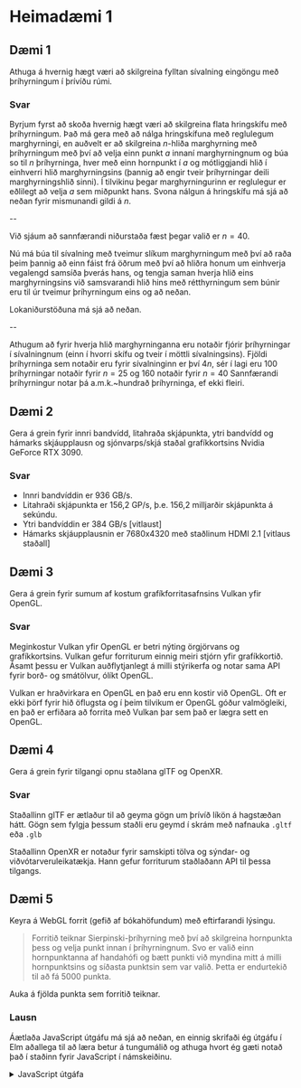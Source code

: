 <script type="text/javascript" charset="utf-8" 
src="https://cdn.mathjax.org/mathjax/latest/MathJax.js?config=TeX-AMS-MML_HTMLorMML">
</script>
<script type="text/x-mathjax-config">
  MathJax.Hub.Config({tex2jax: {inlineMath: [['$','$'], ['\\(','\\)']]}});
</script>
<link rel="stylesheet" type="text/css" href="https://tikzjax.com/v1/fonts.css">
<script src="https://tikzjax.com/v1/tikzjax.js"></script>

# Heimadæmi 1

## Dæmi 1

Athuga á hvernig hægt væri að skilgreina fylltan sívalning eingöngu
með þríhyrningum í þrívíðu rúmi.

### Svar

Byrjum fyrst að skoða hvernig hægt væri að skilgreina flata hringskífu
með þríhyrningum. Það má gera með að nálga hringskífuna með reglulegum 
marghyrningi, en auðvelt er að skilgreina $n$-hliða marghyrning með
þríhyrningum með því að velja einn punkt $a$ innaní marghyrningnum og 
búa so til $n$ þríhyrninga, hver með einn hornpunkt í $a$ og mótliggjandi
hlið í einhverri hlið marghyrningsins (þannig að engir tveir þríhyrningar
deili marghyrningshlið sinni).
Í tilvikinu þegar marghyrningurinn er reglulegur er eðlilegt að
velja $a$ sem miðpunkt hans. Svona nálgun á hringskífu má sjá að neðan
fyrir mismunandi gildi á $n$.

--

Við sjáum að sannfærandi niðurstaða fæst þegar valið er $n=40$.

Nú má búa til sívalning með tveimur slíkum marghyrningum með því
að raða þeim þannig að einn fáist frá öðrum með því að hliðra honum
um einhverja vegalengd samsíða þverás hans, og tengja saman hverja hlið
eins marghyrningsins við samsvarandi hlið hins með rétthyrningum
sem búnir eru til úr tveimur þríhyrningum eins og að neðan.

<script type="text/tikz">
  \begin{tikzpicture}
    \draw (-5, 2) -- (5, 2) -- (5, -2) -- (-5, -2);
    \draw (-5, 2) -- (-5, -2) -- (5, 2);
  \end{tikzpicture}
</script>

Lokaniðurstöðuna má sjá að neðan.

--

Athugum að fyrir hverja hlið marghyrninganna eru notaðir
fjórir þríhyrningar í sívalningnum (einn í hvorri skífu
og tveir í möttli sívalningsins).
Fjöldi þríhyrninga sem notaðir eru fyrir sívalninginn er því $4n$,
sér í lagi eru $100$ þríhyrningar notaðir fyrir $n=25$
og $160$ notaðir fyrir $n=40$
Sannfærandi þríhyrningur notar þá a.m.k.~hundrað þríhyrninga, ef ekki fleiri.


## Dæmi 2

Gera á grein fyrir innri bandvídd, litahraða skjápunkta, ytri bandvídd
og hámarks skjáupplausn og sjónvarps/skjá staðal grafíkkortsins Nvidia
GeForce RTX 3090.

### Svar

- Innri bandvíddin er 936 GB/s.
- Litahraði skjápunkta er 156,2 GP/s, þ.e. 156,2 milljarðir skjápunkta á sekúndu.
- Ytri bandvíddin er 384 GB/s [vitlaust]
- Hámarks skjáupplausnin er 7680x4320 með staðlinum HDMI 2.1 [vitlaus staðall]


## Dæmi 3

Gera á grein fyrir sumum af kostum grafíkforritasafnsins Vulkan yfir OpenGL.

### Svar

Meginkostur Vulkan yfir OpenGL er betri nýting örgjörvans og grafíkkortsins.
Vulkan gefur forriturum einnig meiri stjórn yfir grafíkkortið.
Ásamt þessu er Vulkan auðflytjanlegt á milli stýrikerfa og notar
sama API fyrir borð- og smátölvur, ólíkt OpenGL.

Vulkan er hraðvirkara en OpenGL en það eru enn kostir við OpenGL.
Oft er ekki þörf fyrir hið öflugsta og í þeim tilvikum er OpenGL
góður valmögleiki, en það er erfiðara að forrita með Vulkan þar sem
það er lægra sett en OpenGL.


## Dæmi 4

Gera á grein fyrir tilgangi opnu staðlana glTF og OpenXR.

### Svar

Staðallinn glTF er ætlaður til að geyma gögn um þrívíð líkön á hagstæðan hátt.
Gögn sem fylgja þessum staðli eru geymd í skrám með nafnauka `.gltf` eða `.glb`

Staðallinn OpenXR er notaður fyrir samskipti tölva og sýndar- og viðvótarveruleikatækja.
Hann gefur forriturum staðlaðann API til þessa tilgangs.


## Dæmi 5

Keyra á WebGL forrit (gefið af bókahöfundum) með eftirfarandi lýsingu.

> Forritið teiknar Sierpinski-þríhyrning með því að skilgreina hornpunkta þess
> og velja punkt innan í þríhyrningnum. Svo er valið einn hornpunktanna
> af handahófi og bætt punkti við myndina mitt á milli hornpunktsins
> og síðasta punktsin sem var valið. Þetta er endurtekið til að fá 5000 punkta.

Auka á fjölda punkta sem forritið teiknar.

### Lausn

Áætlaða JavaScript útgáfu má sjá að neðan, en einnig
skrifaði ég útgáfu í Elm aðallega til að læra betur á
tungumálið og athuga hvort ég gæti notað það í staðinn
fyrir JavaScript í námskeiðinu.

<details>
  <summary>JavaScript útgáfa</summary>

  
</details>
